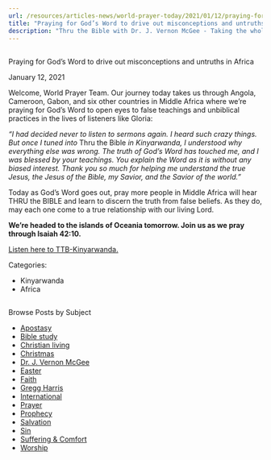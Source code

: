 ```yaml
---
url: /resources/articles-news/world-prayer-today/2021/01/12/praying-for-god-s-word-to-drive-out-misconceptions-and-untruths-in-africa
title: "Praying for God’s Word to drive out misconceptions and untruths in Africa"
description: "Thru the Bible with Dr. J. Vernon McGee - Taking the whole Word to the whole world"
---
```







## 
 Praying for God’s Word to drive out misconceptions and untruths in Africa


January 12, 2021
![]()




Welcome, World Prayer Team. Our journey today takes us through Angola, Cameroon, Gabon, and six other countries in Middle Africa where we’re praying for God’s Word to open eyes to false teachings and unbiblical practices in the lives of listeners like Gloria: 

 *“I had decided never to listen to sermons again. I heard such crazy things. But once I tuned into* Thru the Bible *in Kinyarwanda, I understood why everything else was wrong. The truth of God’s Word has touched me, and I was blessed by your teachings. You explain the Word as it is without any biased interest. Thank you so much for helping me understand the true Jesus, the Jesus of the Bible, my Savior, and the Savior of the world.”* 

 Today as God’s Word goes out, pray more people in Middle Africa will hear THRU the BIBLE and learn to discern the truth from false beliefs. As they do, may each one come to a true relationship with our living Lord. 

 **We’re headed to the islands of Oceania tomorrow. Join us as we pray through Isaiah 42:10.**

 [Listen here to TTB-Kinyarwanda.](https://ttb.twr.org/home/day,0601/language,kin)



Categories: 


* Kinyarwanda
* Africa









## 
 Browse Posts by Subject


* [Apostasy](/resources/articles-news/-in-tags/tags/Apostasy)
* [Bible study](/resources/articles-news/-in-tags/tags/Bible-study)
* [Christian living](/resources/articles-news/-in-tags/tags/Christian-living)
* [Christmas](/resources/articles-news/-in-tags/tags/Christmas)
* [Dr. J. Vernon McGee](/resources/articles-news/-in-tags/tags/Dr-J-Vernon-McGee)
* [Easter](/resources/articles-news/-in-tags/tags/easter)
* [Faith](/resources/articles-news/-in-tags/tags/Faith)
* [Gregg Harris](/resources/articles-news/-in-tags/tags/Gregg-Harris)
* [International](/resources/articles-news/-in-tags/tags/International)
* [Prayer](/resources/articles-news/-in-tags/tags/prayer)
* [Prophecy](/resources/articles-news/-in-tags/tags/Prophecy)
* [Salvation](/resources/articles-news/-in-tags/tags/Salvation)
* [Sin](/resources/articles-news/-in-tags/tags/sin)
* [Suffering & Comfort](/resources/articles-news/-in-tags/tags/Suffering-Comfort)
* [Worship](/resources/articles-news/-in-tags/tags/worship)






